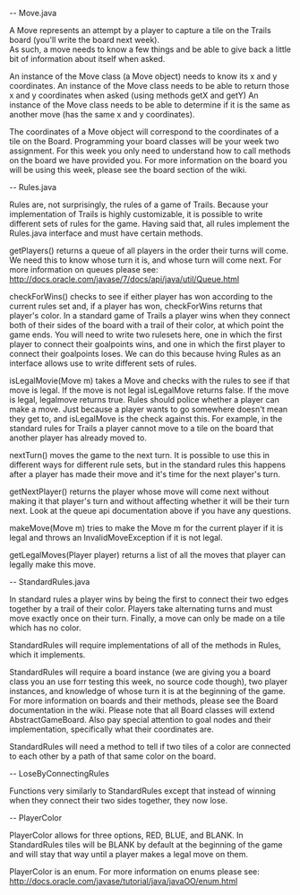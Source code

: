 --
Move.java

A Move represents an attempt by a player to capture a tile on the Trails 
board (you'll write the board next week).  
As such, a move needs to know a few things and be able to give back 
a little bit of information about itself when asked.

An instance of the Move class (a Move object) needs to know its
x and y coordinates.
An instance of the Move class needs to be able to return those 
x and y coordinates when asked (using methods getX and getY)
An instance of the Move class needs to be able to determine if it
is the same as another move (has the same x and y coordinates).

The coordinates of a Move object will correspond to the coordinates
of a tile on the Board.  Programming your board classes will be your week
two assignment.  For this week you only need to understand how to call
methods on the board we have provided you.  For more information on the
board you will be using this week, please see the board section of the wiki.

--
Rules.java

Rules are, not surprisingly, the rules of a game of Trails.  Because
your implementation of Trails is highly customizable, it is possible
to write different sets of rules for the game.  Having said that, all
rules implement the Rules.java interface and must have certain methods.

getPlayers() returns a queue of all players in the order their turns will come.
We need this to know whose turn it is, and whose turn will come next.
For more information on queues please see: 
http://docs.oracle.com/javase/7/docs/api/java/util/Queue.html

checkForWins() checks to see if either player has won according to the
current rules set and, if a player has won, checkForWins returns that
player's color.  In a standard game of Trails a player wins when they
connect both of their sides of the board with a trail of their color, at
which point the game ends.  You will need to write two rulesets here,
one in which the first player to connect their goalpoints wins, and one
in which the first player to connect their goalpoints loses. We can do this
because hving Rules as an interface allows use to write different sets of 
rules.

isLegalMovie(Move m) takes a Move and checks with the rules to see if that
move is legal.  If the move is not legal isLegalMove returns false.  If the
move is legal, legalmove returns true.  Rules should police whether a player
can make a move.  Just because a player wants to go somewhere doesn't mean
they get to, and isLegalMove is the check against this.  For example, in the
standard rules for Trails a player cannot move to a tile on the board that
another player has already moved to.

nextTurn() moves the game to the next turn.  It is possible to use this in
different ways for different rule sets, but in the standard rules this happens
after a player has made their move and it's time for the next player's turn.

getNextPlayer() returns the player whose move will come next without making
it that player's turn and without affecting whether it will be their turn
next.  Look at the queue api documentation above if you have any questions.

makeMove(Move m) tries to make the Move m for the current player if it is 
legal and throws an InvalidMoveException if it is not legal.

getLegalMoves(Player player) returns a list of all the moves that player can
legally make this move.


--
StandardRules.java

In standard rules a player wins by being the first to connect their two
edges together by a trail of their color. Players take alternating turns
and must move exactly once on their turn.  Finally, a move can only be made
on a tile which has no color.

StandardRules will require implementations of all of the methods in Rules,
which it implements.

StandardRules will require a board instance (we are giving you a board class
you an use forr testing this week, no source code though), two player instances,
and knowledge of whose turn it is at the beginning of the game. For more
information on boards and their methods, please see the Board documentation 
in the wiki.  Please note that all Board classes will extend AbstractGameBoard.
Also pay special attention to goal nodes and their implementation, specifically
what their coordinates are.

StandardRules will need a method to tell if two tiles of a color are connected
to each other by a path of that same color on the board.

--
LoseByConnectingRules

Functions very similarly to StandardRules except that instead of winning when
they connect their two sides together, they now lose.

--
PlayerColor

PlayerColor allows for three options, RED, BLUE, and BLANK.  In StandardRules
tiles will be BLANK by default at the beginning of the game and will stay that
way until a player makes a legal move on them.

PlayerColor is an enum.  For more information on enums please see:
http://docs.oracle.com/javase/tutorial/java/javaOO/enum.html
